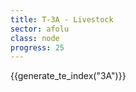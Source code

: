 ```yaml
---
title: T-3A - Livestock
sector: afolu
class: node
progress: 25
---
```


{{generate_te_index("3A")}}


